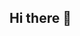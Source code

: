 ## Hi there 👋

<!--
**osamede85/osamede85** is a ✨ _special_ ✨ repository because its `README.md` (this file) appears on your GitHub profile.

Here are some ideas to get you started:

👋 Hi, I’m Osamede Izevbigie, also known as @Osamede5
👀 I harness the power of data to solve problems and drive insights for organizations.
🌱 I'm a passionate Data Analyst, skilled in unraveling complex datasets.
🤝 I’m open to collaborating on projects using PYTHON, SQL, EXCEL, and DATA VISUALIZATION tools like POWER BI, LOOKER, or TABLEAU.
👩‍💻 In my spare time, I enjoy helping others in the data community understand and make the most of their data.
🌱 This GitHub serves as a showcase of my analytical projects, where data is transformed into actionable insights. Let’s explore the world of data together!
📫 Feel free to connect with me on LinkedIn (https://www.linkedin.com/in/osamede-izevbizua/)
-->
